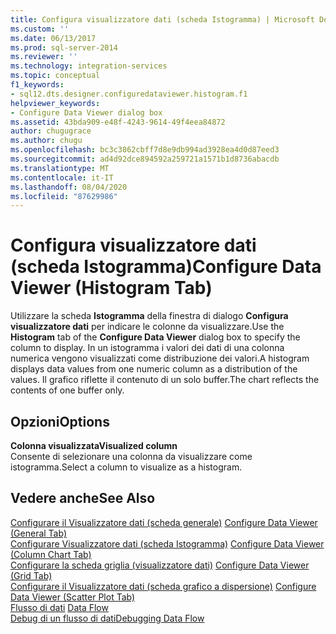 ```yaml
---
title: Configura visualizzatore dati (scheda Istogramma) | Microsoft Docs
ms.custom: ''
ms.date: 06/13/2017
ms.prod: sql-server-2014
ms.reviewer: ''
ms.technology: integration-services
ms.topic: conceptual
f1_keywords:
- sql12.dts.designer.configuredataviewer.histogram.f1
helpviewer_keywords:
- Configure Data Viewer dialog box
ms.assetid: 43bda909-e48f-4243-9614-49f4eea84872
author: chugugrace
ms.author: chugu
ms.openlocfilehash: bc3c3862cbff7d8e9db994ad3928ea4d0d87eed3
ms.sourcegitcommit: ad4d92dce894592a259721a1571b1d8736abacdb
ms.translationtype: MT
ms.contentlocale: it-IT
ms.lasthandoff: 08/04/2020
ms.locfileid: "87629986"
---
```

# <a name="configure-data-viewer-histogram-tab"></a><span data-ttu-id="77ec4-102">Configura visualizzatore dati (scheda Istogramma)</span><span class="sxs-lookup"><span data-stu-id="77ec4-102">Configure Data Viewer (Histogram Tab)</span></span>
  <span data-ttu-id="77ec4-103">Utilizzare la scheda **Istogramma** della finestra di dialogo **Configura visualizzatore dati** per indicare le colonne da visualizzare.</span><span class="sxs-lookup"><span data-stu-id="77ec4-103">Use the **Histogram** tab of the **Configure Data Viewer** dialog box to specify the column to display.</span></span> <span data-ttu-id="77ec4-104">In un istogramma i valori dei dati di una colonna numerica vengono visualizzati come distribuzione dei valori.</span><span class="sxs-lookup"><span data-stu-id="77ec4-104">A histogram displays data values from one numeric column as a distribution of the values.</span></span> <span data-ttu-id="77ec4-105">Il grafico riflette il contenuto di un solo buffer.</span><span class="sxs-lookup"><span data-stu-id="77ec4-105">The chart reflects the contents of one buffer only.</span></span>  
  
## <a name="options"></a><span data-ttu-id="77ec4-106">Opzioni</span><span class="sxs-lookup"><span data-stu-id="77ec4-106">Options</span></span>  
 <span data-ttu-id="77ec4-107">**Colonna visualizzata**</span><span class="sxs-lookup"><span data-stu-id="77ec4-107">**Visualized column**</span></span>  
 <span data-ttu-id="77ec4-108">Consente di selezionare una colonna da visualizzare come istogramma.</span><span class="sxs-lookup"><span data-stu-id="77ec4-108">Select a column to visualize as a histogram.</span></span>  
  
## <a name="see-also"></a><span data-ttu-id="77ec4-109">Vedere anche</span><span class="sxs-lookup"><span data-stu-id="77ec4-109">See Also</span></span>  
 <span data-ttu-id="77ec4-110">[Configurare il Visualizzatore dati &#40;scheda generale&#41;](../../2014/integration-services/configure-data-viewer-general-tab.md) </span><span class="sxs-lookup"><span data-stu-id="77ec4-110">[Configure Data Viewer &#40;General Tab&#41;](../../2014/integration-services/configure-data-viewer-general-tab.md) </span></span>  
 <span data-ttu-id="77ec4-111">[Configurare Visualizzatore dati &#40;scheda Istogramma&#41;](../../2014/integration-services/configure-data-viewer-column-chart-tab.md) </span><span class="sxs-lookup"><span data-stu-id="77ec4-111">[Configure Data Viewer &#40;Column Chart Tab&#41;](../../2014/integration-services/configure-data-viewer-column-chart-tab.md) </span></span>  
 <span data-ttu-id="77ec4-112">[Configurare la scheda griglia &#40;visualizzatore dati&#41;](../../2014/integration-services/configure-data-viewer-grid-tab.md) </span><span class="sxs-lookup"><span data-stu-id="77ec4-112">[Configure Data Viewer &#40;Grid Tab&#41;](../../2014/integration-services/configure-data-viewer-grid-tab.md) </span></span>  
 <span data-ttu-id="77ec4-113">[Configurare il Visualizzatore dati &#40;scheda grafico a dispersione&#41;](../../2014/integration-services/configure-data-viewer-scatter-plot-tab.md) </span><span class="sxs-lookup"><span data-stu-id="77ec4-113">[Configure Data Viewer &#40;Scatter Plot Tab&#41;](../../2014/integration-services/configure-data-viewer-scatter-plot-tab.md) </span></span>  
 <span data-ttu-id="77ec4-114">[Flusso di dati](data-flow/data-flow.md) </span><span class="sxs-lookup"><span data-stu-id="77ec4-114">[Data Flow](data-flow/data-flow.md) </span></span>  
 [<span data-ttu-id="77ec4-115">Debug di un flusso di dati</span><span class="sxs-lookup"><span data-stu-id="77ec4-115">Debugging Data Flow</span></span>](troubleshooting/debugging-data-flow.md)  
  
  
